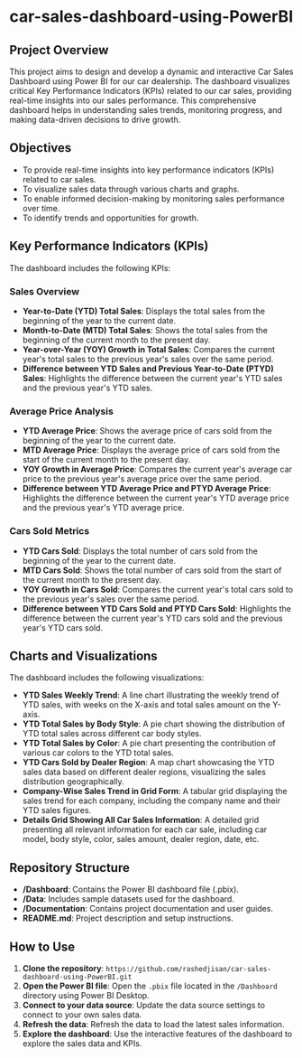 # car-sales-dashboard-using-PowerBI

## Project Overview

This project aims to design and develop a dynamic and interactive Car Sales Dashboard using Power BI for our car dealership. The dashboard visualizes critical Key Performance Indicators (KPIs) related to our car sales, providing real-time insights into our sales performance. This comprehensive dashboard helps in understanding sales trends, monitoring progress, and making data-driven decisions to drive growth.

## Objectives

- To provide real-time insights into key performance indicators (KPIs) related to car sales.
- To visualize sales data through various charts and graphs.
- To enable informed decision-making by monitoring sales performance over time.
- To identify trends and opportunities for growth.

## Key Performance Indicators (KPIs)

The dashboard includes the following KPIs:

### Sales Overview

- **Year-to-Date (YTD) Total Sales**: Displays the total sales from the beginning of the year to the current date.
- **Month-to-Date (MTD) Total Sales**: Shows the total sales from the beginning of the current month to the present day.
- **Year-over-Year (YOY) Growth in Total Sales**: Compares the current year's total sales to the previous year's sales over the same period.
- **Difference between YTD Sales and Previous Year-to-Date (PTYD) Sales**: Highlights the difference between the current year's YTD sales and the previous year's YTD sales.

### Average Price Analysis

- **YTD Average Price**: Shows the average price of cars sold from the beginning of the year to the current date.
- **MTD Average Price**: Displays the average price of cars sold from the start of the current month to the present day.
- **YOY Growth in Average Price**: Compares the current year's average car price to the previous year's average price over the same period.
- **Difference between YTD Average Price and PTYD Average Price**: Highlights the difference between the current year's YTD average price and the previous year's YTD average price.

### Cars Sold Metrics

- **YTD Cars Sold**: Displays the total number of cars sold from the beginning of the year to the current date.
- **MTD Cars Sold**: Shows the total number of cars sold from the start of the current month to the present day.
- **YOY Growth in Cars Sold**: Compares the current year's total cars sold to the previous year's sales over the same period.
- **Difference between YTD Cars Sold and PTYD Cars Sold**: Highlights the difference between the current year's YTD cars sold and the previous year's YTD cars sold.

## Charts and Visualizations

The dashboard includes the following visualizations:

- **YTD Sales Weekly Trend**: A line chart illustrating the weekly trend of YTD sales, with weeks on the X-axis and total sales amount on the Y-axis.
- **YTD Total Sales by Body Style**: A pie chart showing the distribution of YTD total sales across different car body styles.
- **YTD Total Sales by Color**: A pie chart presenting the contribution of various car colors to the YTD total sales.
- **YTD Cars Sold by Dealer Region**: A map chart showcasing the YTD sales data based on different dealer regions, visualizing the sales distribution geographically.
- **Company-Wise Sales Trend in Grid Form**: A tabular grid displaying the sales trend for each company, including the company name and their YTD sales figures.
- **Details Grid Showing All Car Sales Information**: A detailed grid presenting all relevant information for each car sale, including car model, body style, color, sales amount, dealer region, date, etc.

## Repository Structure

- **/Dashboard**: Contains the Power BI dashboard file (.pbix).
- **/Data**: Includes sample datasets used for the dashboard.
- **/Documentation**: Contains project documentation and user guides.
- **README.md**: Project description and setup instructions.

## How to Use

1. **Clone the repository**: `https://github.com/rashedjisan/car-sales-dashboard-using-PowerBI.git`
2. **Open the Power BI file**: Open the `.pbix` file located in the `/Dashboard` directory using Power BI Desktop.
3. **Connect to your data source**: Update the data source settings to connect to your own sales data.
4. **Refresh the data**: Refresh the data to load the latest sales information.
5. **Explore the dashboard**: Use the interactive features of the dashboard to explore the sales data and KPIs.
